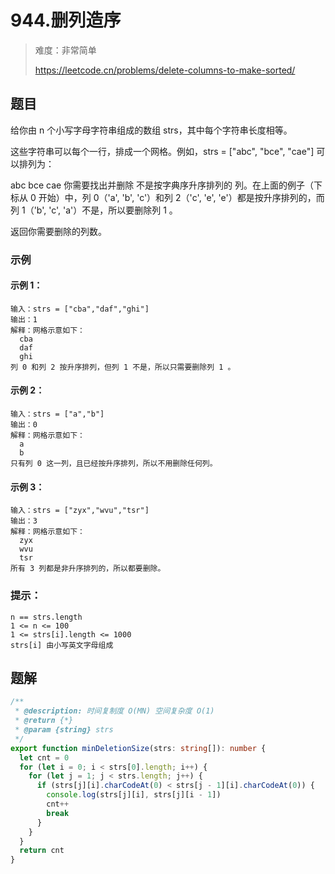 # 944.删列造序

> 难度：非常简单
>
> https://leetcode.cn/problems/delete-columns-to-make-sorted/

## 题目

给你由 n 个小写字母字符串组成的数组 strs，其中每个字符串长度相等。

这些字符串可以每个一行，排成一个网格。例如，strs = ["abc", "bce", "cae"] 可以排列为：

abc
bce
cae
你需要找出并删除 不是按字典序升序排列的 列。在上面的例子（下标从 0 开始）中，列 0（'a', 'b', 'c'）和列 2（'c', 'e', 'e'）都是按升序排列的，而列 1（'b', 'c', 'a'）不是，所以要删除列 1 。

返回你需要删除的列数。

### 示例

#### 示例 1：

```
输入：strs = ["cba","daf","ghi"]
输出：1
解释：网格示意如下：
  cba
  daf
  ghi
列 0 和列 2 按升序排列，但列 1 不是，所以只需要删除列 1 。
```

#### 示例 2：

```
输入：strs = ["a","b"]
输出：0
解释：网格示意如下：
  a
  b
只有列 0 这一列，且已经按升序排列，所以不用删除任何列。
```

#### 示例 3：

```
输入：strs = ["zyx","wvu","tsr"]
输出：3
解释：网格示意如下：
  zyx
  wvu
  tsr
所有 3 列都是非升序排列的，所以都要删除。
```

### 提示：

```
n == strs.length
1 <= n <= 100
1 <= strs[i].length <= 1000
strs[i] 由小写英文字母组成
```

## 题解

```ts
/**
 * @description: 时间复制度 O(MN) 空间复杂度 O(1)
 * @return {*}
 * @param {string} strs
 */
export function minDeletionSize(strs: string[]): number {
  let cnt = 0
  for (let i = 0; i < strs[0].length; i++) {
    for (let j = 1; j < strs.length; j++) {
      if (strs[j][i].charCodeAt(0) < strs[j - 1][i].charCodeAt(0)) {
        console.log(strs[j][i], strs[j][i - 1])
        cnt++
        break
      }
    }
  }
  return cnt
}
```
